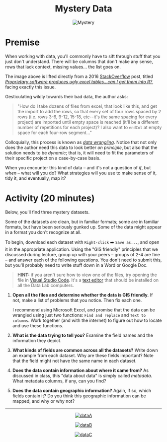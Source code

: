 <div align=center>

# Mystery Data

![Mystery](https://i.stack.imgur.com/ttsmm.png)

</div>

# Premise

When working with data, you'll commonly have to sift through stuff that you just don't understand. There will be columns that don't make any sense, rows that lack context, missing values... the list goes on.

The image above is lifted directly from a 2016 [StackOverflow](https://en.wikipedia.org/wiki/Stack_Overflow) post, titled [*Proprietary software produces ugly excel tables...can I get them into R?*](https://stackoverflow.com/questions/39213554/proprietary-software-produces-ugly-excel-tables-can-i-get-them-into-r), facing exactly this issue.

Gesticulating wildly towards their bad data, the author asks:

> "How do I take dozens of files from excel, that look like this, and get the import to add the rows, so that every set of four rows spaced by 2 rows (i.e. rows 3-6, 9-12, 15-18, etc--it's the same spacing for every project) are imported until empty space is reached (it'll be a different number of repetitions for each project)? I also want to `endCol` at empty space for each four-row segment..."

Colloquially, this process is known as *[data wrangling](https://en.wikipedia.org/wiki/Data_wrangling)*. Notice that not only does the author need this data to look better *on principle*, but also that the solution needs to be *dynamic*; that is, it will need to fit the parameters of their specific project on a case-by-case basis.

When you encounter this kind of data – and it's not a question of *if*, but *when* – what will you do? What strategies will you use to make sense of it, tidy it, and eventually, map it?

# Activity (20 minutes)

Below, you'll find three mystery datasets.

Some of the datasets are clean, but in familiar formats; some are in familiar formats, but have been seriously gunked up. Some of the data might appear in a format you don't recognize at all.

To begin, download each dataset with `Right-click` ➡️ `Save as...`, and open it in the appropriate application. Using the "GIS friendly" principles that we discussed during lecture, group up with your peers – groups of 2-4 are fine – and answer each of the following questions. You don't need to submit this, but you'll probably need to write stuff down in a Word or Google Doc.

> **HINT:** if you aren't sure how to view one of the files, try opening the file in [Visual Studio Code](https://code.visualstudio.com/). It's a [text editor](https://en.wikipedia.org/wiki/Text_editor) that should be installed on all the Data Lab computers.

1. **Open all the files and determine whether the data is GIS friendly.** If not, make a list of problems that you notice. Then fix each one.

   I recommend using Microsoft Excel, and promise that the data can be wrangled using just two functions: `Find and replace` and `Text to columns`. Work together (and with the internet) to figure out how to locate and use these functions.

2. **What is the data trying to tell you?** Examine the field names and the information they depict. 
3. **What kinds of fields are common across all the datasets?** Write down an example from each dataset. Why are these fields important? Note that the field might not have the same name in each dataset.
4. **Does the data contain information about where it came from?** As discussed in class, this "data about data" is simply called *metadata*. What metadata columns, if any, can you find?
5. **Does the data contain geographic information?** Again, if so, which fields contain it? Do you think this geographic information can be mapped, and why or why not?

---

<div align=center>

[![dataA]][a]

[![dataB]][b]

[![dataC]][c]

</div>

<!-------------------------------------[ Links ]
---------------------------------------->

[a]: /week/02_data/in-class/data/a.xls
[b]: /week/02_data/in-class/data/b.csv
[c]: /week/02_data/in-class/data/c.json.zip

<!---------------------------------[ Buttons ]--------------------------------->

[dataa]: https://img.shields.io/badge/get_Data_A-red?style=for-the-badge
[datab]: https://img.shields.io/badge/get_Data_B-blue?style=for-the-badge
[datac]: https://img.shields.io/badge/get_Data_C-yellow?style=for-the-badge
